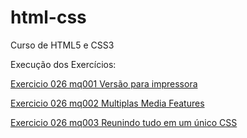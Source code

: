 # html-css
 Curso de HTML5 e CSS3

 Execução dos Exercícios:




 <a href="https://alessandroespinola.github.io/html-css/exercicios/ex026/mq001/" > Exercicio 026  mq001 Versão para impressora </a>

<a href="https://alessandroespinola.github.io/html-css/exercicios/ex026/mq002/" > Exercicio 026  mq002 Multiplas Media Features</a>

<a href="https://alessandroespinola.github.io/html-css/exercicios/ex026/mq003/"  > Exercicio 026  mq003 Reunindo tudo em um único CSS</a>

